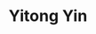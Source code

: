 ---
# Display name
title: Yitong Yin

# Is this the primary user of the site?
superuser: false

# Role/position/tagline
role: Professor 

# Organizations/Affiliations to show in About widget
organizations:
  - name: Theory Group, Nanjing University
    url: http://tcs.nju.edu.cn/

# Short bio (displayed in user profile at end of posts)
bio: I am a professor in the Theory Group in the Department of Computer Science and Technology at Nanjing University. I am interested in Theoretical Computer Science.




social:
  - icon: graduation-cap
    icon_pack: fas
    link: https://scholar.google.com/citations?user=IV49eb4AAAAJ&hl=en&oi=sra
  - icon: link
    icon_pack: fab
    link: https://http://tcs.nju.edu.cn/yinyt/

# Link to a PDF of your resume/CV.
# To use: copy your resume to `static/uploads/resume.pdf`, enable `ai` icons in `params.toml`,
# and uncomment the lines below.
# - icon: cv
#   icon_pack: ai
#   link: uploads/resume.pdf

# Enter email to display Gravatar (if Gravatar enabled in Config)
email: ''

# Highlight the author in author lists? (true/false)
highlight_name: true
---